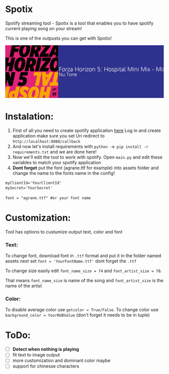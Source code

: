 # Spotix
Spotify streaming tool - Spotix is a tool that enables you to have spotify current playing song on your stream!

This is one of the outpusts you can get with Spotix!

![This is output](https://github.com/wrexik/Spotix/blob/main/output/output.jpeg)

# Instalation:
1. First of all you need to create spotify application [here](https://developer.spotify.com/dashboard/applications)
  Log in and create application make sure you set Uri redirect to `http://localhost:8888/callback`
2. And now let's install requirements with `python -m pip install -r requirements.txt` and we are done here!
3. Now we'll edit the tool to work with spotify. Open `main.py` and edit these variables to match your spotify application
4. **Dont forget** put the font (agrane.ttf for example) into assets folder and change the name to the fonts name in the config!
```
myClientId='YourClientId'
mySecret='YourSecret'

font = "agrane.ttf" #or your font name
```
# Customization:
Tool has options to custumize output text, color and font

### Text:
To change font, download font in `.ttf` format and put it in the folder named assets
next set `font = 'YourFontName.ttf'` dont forget the `.ttf`

To change size easily edit `font_name_size = 74` and `font_artist_size = 70`.

That means `font_name_size` is name of the song
and `font_artist_size` is the name of the artist

### Color:
To disable average color use `getcolor = True/False`.
To change color use `background_color = YourRGBValue` (don't forget it needs to be in tuple)

# ToDo:
- [ ] **Detect when nothing is playing**
- [ ] fit text to image output
- [ ] more customization and dominant color maybe
- [ ] support for chinesse characters
